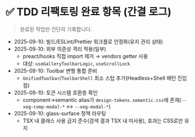 # ✅ TDD 리팩토링 완료 항목 (간결 로그)

> 완료된 작업만 간단히 기록합니다.

- 2025-09-10: 빌드/ESLint/Prettier 워크플로 안정화(유지 관리 상태)
- 2025-09-10: 외부 의존성 격리 적용(일부)
  - preact/hooks 직접 import 제거 → vendors getter 사용
  - 대상: `useGalleryToolbarLogic`, `useScrollLock`
- 2025-09-10: Toolbar 변형 통합 준비
  - `UnifiedToolbar`/`ToolbarShell` 최소 스텁 추가(Headless+Shell 패턴 진입점)
- 2025-09-10: 토큰 시스템 호환층 확인
  - component→semantic alias가 `design-tokens.semantic.css`에
    존재(`--xeg-comp-modal-*` ↔ `--xeg-modal-*`)
- 2025-09-10: glass-surface 정책 라우팅
  - TSX 내 클래스 사용 금지 준수(검색 결과 TSX 내 미사용), 효과는 CSS로만 유지
